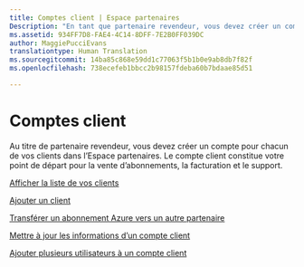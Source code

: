 ```yaml
---
title: Comptes client | Espace partenaires
Description: "En tant que partenaire revendeur, vous devez créer un compte pour chacun de vos clients dans l’Espace partenaires. Le compte client constitue votre point de départ pour la vente d’abonnements, la facturation et le support."
ms.assetid: 934FF7D8-FAE4-4C14-8DFF-7E2B0FF039DC
author: MaggiePucciEvans
translationtype: Human Translation
ms.sourcegitcommit: 14ba85c868e59dd1c77063f5b1b0e9ab8db7f82f
ms.openlocfilehash: 738ecefeb1bbcc2b98157fdeba60b7bdaae85d51

---
```


# Comptes client


Au titre de partenaire revendeur, vous devez créer un compte pour chacun de vos clients dans l’Espace partenaires. Le compte client constitue votre point de départ pour la vente d’abonnements, la facturation et le support.

[Afficher la liste de vos clients](see-your-customer-list.md)

[Ajouter un client](add-a-new-customer.md)

[Transférer un abonnement Azure vers un autre partenaire](switch-azure-subscriptions-to-a-different-partner.md)

[Mettre à jour les informations d’un compte client](update-customer-account-info.md)

[Ajouter plusieurs utilisateurs à un compte client](adding-multiple-users-to-a-customer-account.md)

 

 






<!--HONumber=Nov16_HO4-->


